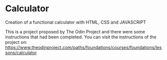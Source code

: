 # Calculator
Creation of a functional calculator with HTML, CSS and JAVASCRIPT

This is a project proposed by The Odin Project and there were some instructions that had been completed.
You can visit the instructions of the project on: https://www.theodinproject.com/paths/foundations/courses/foundations/lessons/calculator
